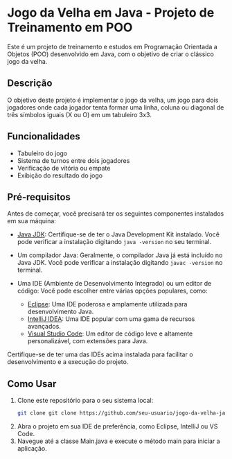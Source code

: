 # Jogo da Velha em Java - Projeto de Treinamento em POO

Este é um projeto de treinamento e estudos em Programação Orientada a Objetos (POO) desenvolvido em Java, com o objetivo de criar o clássico jogo da velha.

## Descrição

O objetivo deste projeto é implementar o jogo da velha, um jogo para dois jogadores onde cada jogador tenta formar uma linha, coluna ou diagonal de três símbolos iguais (X ou O) em um tabuleiro 3x3.

## Funcionalidades

- Tabuleiro do jogo
- Sistema de turnos entre dois jogadores
- Verificação de vitória ou empate
- Exibição do resultado do jogo

## Pré-requisitos

Antes de começar, você precisará ter os seguintes componentes instalados em sua máquina:

- [Java JDK](https://www.oracle.com/java/technologies/javase-downloads.html): Certifique-se de ter o Java Development Kit instalado. Você pode verificar a instalação digitando `java -version` no seu terminal.
- Um compilador Java: Geralmente, o compilador Java já está incluído no Java JDK. Você pode verificar a instalação digitando `javac -version` no terminal.
- Uma IDE (Ambiente de Desenvolvimento Integrado) ou um editor de código: Você pode escolher entre várias opções populares, como:

  - [Eclipse](https://www.eclipse.org/downloads/): Uma IDE poderosa e amplamente utilizada para desenvolvimento Java.
  - [IntelliJ IDEA](https://www.jetbrains.com/idea/download/): Uma IDE popular com uma gama de recursos avançados.
  - [Visual Studio Code](https://code.visualstudio.com/download): Um editor de código leve e altamente personalizável, com extensões para Java.

Certifique-se de ter uma das IDEs acima instalada para facilitar o desenvolvimento e a execução do projeto.



## Como Usar

1. Clone este repositório para o seu sistema local:
   ```sh
   git clone git clone https://github.com/seu-usuario/jogo-da-velha-java.git

2. Abra o projeto em sua IDE de preferência, como Eclipse, IntelliJ ou VS Code.
3. Navegue até a classe Main.java e execute o método main para iniciar a aplicação.
   
